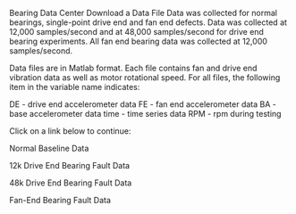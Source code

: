 Bearing Data Center
Download a Data File
Data was collected for normal bearings, single-point drive end and fan end defects.  Data was collected at 12,000 samples/second and at 48,000 samples/second for drive end bearing experiments.  All fan end bearing data was collected at 12,000 samples/second.  

Data files are in Matlab format.  Each file contains fan and drive end vibration data as well as motor rotational speed.  For all files, the following item in the variable name indicates:

DE - drive end accelerometer data
FE - fan end accelerometer data
BA - base accelerometer data
time - time series data
RPM - rpm during testing

Click on a link below to continue:

Normal Baseline Data

12k Drive End Bearing Fault Data

48k Drive End Bearing Fault Data

Fan-End Bearing Fault Data